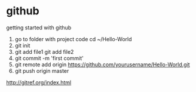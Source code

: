 # github
getting started with github

1. go to folder with  project code 
cd ~/Hello-World
2. git init
3. git add file1  git add file2
4. git commit -m 'first commit'
5. git remote add origin https://github.com/yourusername/Hello-World.git
6. git push origin master

http://gitref.org/index.html
